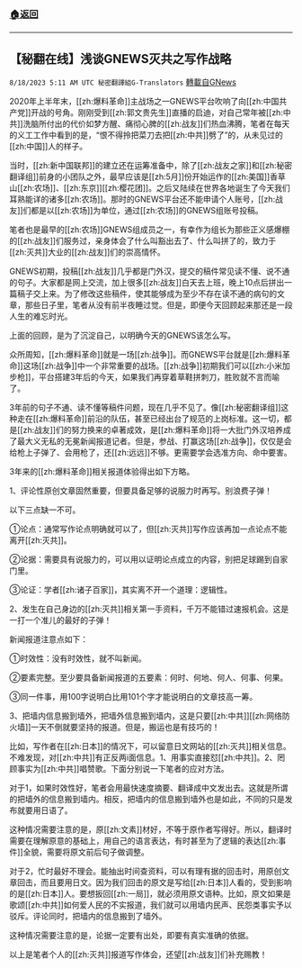 ###  [:house:返回](README.md)
---


## 【秘翻在线】浅谈GNEWS灭共之写作战略
`8/18/2023 5:11 AM UTC 秘密翻譯組G-Translators` [轉載自GNews](https://gnews.org/articles/1565783)

2020年上半年末，[[zh:爆料革命]]主战场之一GNEWS平台吹响了向[[zh:中国共产党]]开战的号角。刚刚受到[[zh:郭文贵先生]]直播的启迪，对自己常年被[[zh:中共]]洗脑所付出的代价如梦方醒、痛彻心脾的[[zh:战友]]们热血沸腾，笔者在每天的义工工作中看到的是，“恨不得拎把菜刀去把[[zh:中共]]劈了”的，从未见过的[[zh:中国]]人的样子。

当时，[[zh:新中国联邦]]的建立还在运筹准备中，除了[[zh:战友之家]]和[[zh:秘密翻译组]]前身的小团队之外，最早应该是[[zh:5月]]份开始运作的[[zh:美国]]香草山[[zh:农场]]、[[zh:东京]][[zh:樱花团]]。之后又陆续在世界各地诞生了今天我们耳熟能详的诸多[[zh:农场]]。那时的GNEWS平台还不能申请个人账号，[[zh:战友]]们都是以[[zh:农场]]为单位，通过[[zh:农场]]的GNEWS组账号投稿。

笔者也是最早的[[zh:农场]]GNEWS组成员之一，有幸作为组长为那些正义感爆棚的[[zh:战友]]们服务过，亲身体会了什么叫豁出去了、什么叫拼了的，致力于[[zh:灭共]]大业的[[zh:战友]]们的崇高情怀。

GNEWS初期，投稿[[zh:战友]]几乎都是门外汉，提交的稿件常见读不懂、说不通的句子。大家都是网上交流，加上很多[[zh:战友]]白天去上班，晚上10点后拼出一篇稿子交上来。为了修改这些稿件，使其能够成为至少不存在读不通的病句的文章，那些日子里，笔者从没有前半夜睡过觉。但是，即便今天回顾起来那还是一段人生的难忘时光。

上面的回顾，是为了沉淀自己，以明确今天的GNEWS该怎么写。

众所周知，[[zh:爆料革命]]就是一场[[zh:战争]]。而GNEWS平台就是[[zh:爆料革命]]这场[[zh:战争]]中一个非常重要的战场。[[zh:战争]]初期我们可以[[zh:小米加步枪]]，平台搭建3年后的今天，如果我们再穿着草鞋拼刺刀，胜败就不言而喻了。

3年前的句子不通、读不懂等稿件问题，现在几乎不见了。像[[zh:秘密翻译组]]这种走在[[zh:爆料革命]]前沿的队伍，甚至已经出台了规范的上岗标准。这一切，都是[[zh:战友]]们的努力换来的卓著成效，是[[zh:爆料革命]]将一大批门外汉培养成了最大义无私的无冕新闻报道记者。但是，参战、打赢这场[[zh:战争]]，仅仅是会给枪上子弹了、会用枪了，还[[zh:远远]]不够。更需要学会选准方向、命中要害。

3年来的[[zh:爆料革命]]相关报道体验得出如下方略。

1、评论性原创文章固然重要，但要具备足够的说服力时再写。别浪费子弹！

以下三点缺一不可。

①论点：通常写作论点明确就可以了，但[[zh:灭共]]写作应该再加一点论点不能离开[[zh:灭共]]。

②论据：需要具有说服力的，可以用以证明论点成立的内容，别把足球踢到自家门里。

③论证：学者[[zh:诸子百家]]，其实离不开一个道理：逻辑性。

2、发生在自己身边的[[zh:灭共]]相关第一手资料，千万不能错过速报机会。这是一打一个准儿的最好的子弹！

新闻报道注意点如下：

①时效性：没有时效性，就不叫新闻。

②要素完整。至少要具备新闻报道的五要素：何时、何地、何人、何事、何果。

③同一件事，用100字说明白比用101个字才能说明白的文章技高一筹。

3、把墙内信息搬到墙外，把墙外信息搬到墙内，这是只要[[zh:中共]][[zh:网络防火墙]]一天不倒就要坚持的报道。但是，搬运也是有技巧的！

比如，写作者在[[zh:日本]]的情况下，可以留意日文网站的[[zh:灭共]]相关信息。不难发现，对[[zh:中共]]有正反两i面信息。1、用事实直接怼[[zh:中共]]。2、罔顾事实为[[zh:中共]]唱赞歌。下面分别说一下笔者的应对方法。

对于1，如果时效性好，笔者会用最快速度摘要、翻译成中文发出去。这就是所谓的把墙外的信息搬到墙内。相反，把墙内的信息搬到墙外也是如此，不同的只是发布就要用日语了。

这种情况需要注意的是，原[[zh:文素]]材好，不等于原作者写得好。所以，翻译时需要在理解原意的基础上，用自己的语言表达，有时甚至为了逻辑的表达[[zh:事件]]全貌，需要将原文前后句子做调整。

对于2，忙时最好不理会。能抽出时间查资料，可以有理有据的回击时，用原创文章回击，而且要用日文。因为我们回击的原文是写给[[zh:日本]]人看的，受到影响的是[[zh:日本]]人。要想扳回[[zh:一局]]，就必须用原文语种。比如，原文如果是歌颂[[zh:中共]]如何爱人民的不实报道，我们就可以用墙内民声、民怨类事实予以驳斥。评论同时，把墙内的信息搬到了墙外。

这种情况需要注意的是，论据一定要有出处，即要有真实准确的依据。

以上是笔者个人的[[zh:灭共]]报道写作体会，还望[[zh:战友]]们补充赐教！
